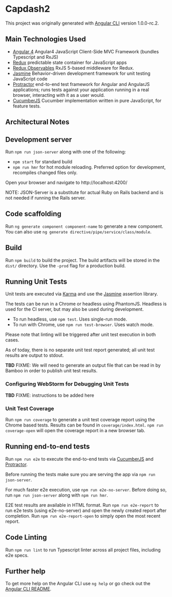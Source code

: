 # Capdash2

This project was originally generated with [Angular CLI](https://github.com/angular/angular-cli) version 1.0.0-rc.2.

## Main Technologies Used

* [Angular 4](https://angular.io/) Angular4 JavaScript Client-Side MVC Framework (bundles Typescript and RxJS)
* [Redux](http://redux.js.org/) predictable state container for JavaScript apps
* [Redux Observables](https://redux-observable.js.org/) RxJS 5-based middleware for Redux.
* [Jasmine](https://jasmine.github.io/) Behavior-driven development framework for unit testing JavaScript code
* [Protractor](http://www.protractortest.org/#/) end-to-end test framework for Angular and AngularJS applications; runs tests against your application running in a real browser, interacting with it as a user would.
* [CucumberJS](https://cucumber.io/docs/reference/javascript) Cucumber implementation written in pure JavaScript, for feature tests.

## Architectural Notes


## Development server
Run `npm run json-server` along with one of the following:

- `npm start` for standard build
- `npm run hmr` for hot module reloading. Preferred option for development, recompiles changed files only.

Open your browser and navigate to http://localhost:4200/

NOTE: JSON-Server is a substitute for actual Ruby on Rails backend and is not needed if running the Rails server.

## Code scaffolding

Run `ng generate component component-name` to generate a new component. You can also use `ng generate directive/pipe/service/class/module`.

## Build

Run `npm build` to build the project. The build artifacts will be stored in the `dist/` directory. Use the `-prod` flag for a production build.

## Running Unit Tests

Unit tests are executed via [Karma](https://karma-runner.github.io) and use the [Jasmine](https://jasmine.github.io/) assertion library.

The tests can be run in a Chrome or headless using PhantomJS.  Headless is used for the CI server, but may also be used during development.
- To run headless, use `npm test`. Uses single-run mode.
- To run with Chrome, use `npm run test-browser`. Uses watch mode.

Please note that linting will be triggered after unit test execution in both cases.

As of today, there is no separate unit test report generated; all unit test results are output to stdout.

**TBD** FIXME: We will need to generate an output file that can be read in by Bamboo in order to publish unit test results.

### Configuring WebStorm for Debugging Unit Tests

**TBD** FIXME: instructions to be added here

### Unit Test Coverage

Run `npm run coverage` to generate a unit test coverage report using the Chrome based tests.  Results can be found in `coverage/index.html`.  `npm run coverage-open` will open the coverage report in a new browser tab.

## Running end-to-end tests

Run `npm run e2e` to execute the end-to-end tests via [CucumberJS](https://cucumber.io/docs/reference/javascript) and [Protractor](http://www.protractortest.org/).

Before running the tests make sure you are serving the app via `npm run json-server`.

For much faster e2e execution, use `npm run e2e-no-server`.  Before doing so, run `npm run json-server` along with `npm run hmr`.

E2E test results are available in HTML format.  Run `npm run e2e-report` to run e2e tests (using e2e-no-server) and open the newly created report after completion.  Run `npm run e2e-report-open` to simply open the most recent report.  

## Code Linting

Run `npm run lint` to run Typescript linter across all project files, including e2e specs.

## Further help

To get more help on the Angular CLI use `ng help` or go check out the [Angular CLI README](https://github.com/angular/angular-cli/blob/master/README.md).
